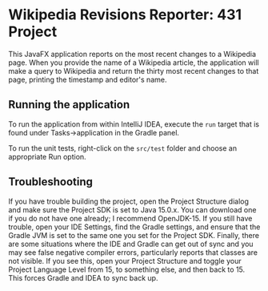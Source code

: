 # Wikipedia Revisions Reporter: 431 Project

This JavaFX application reports on the most recent changes to a Wikipedia
page. When you provide the name of a Wikipedia article, the application
will make a query to Wikipedia and return the thirty most recent
changes to that page, printing the timestamp and editor's name.
 
## Running the application

To run the application from within IntelliJ IDEA, 
execute the `run` target that is found under Tasks&rightarrow;application
in the Gradle panel.

To run the unit tests, right-click on the `src/test` folder and choose an
appropriate Run option.

## Troubleshooting

If you have trouble building the project, open the Project Structure dialog
and make sure the Project SDK is set to Java 15.0.x. You can download one
if you do not have one already; I recommend OpenJDK-15. If you still have
trouble, open your IDE Settings, find the Gradle settings, and ensure that the
Gradle JVM is set to the same one you set for the Project SDK. Finally, there
are some situations where the IDE and Gradle can get out of sync and you may
see false negative compiler errors, particularly reports that classes are not
visible. If you see this, open your Project Structure and toggle your Project
Language Level from 15, to something else, and then back to 15. This forces
Gradle and IDEA to sync back up.
